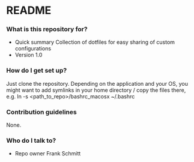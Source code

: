 # README #

### What is this repository for? ###

* Quick summary
Collection of dotfiles for easy sharing of custom configurations
* Version
1.0

### How do I get set up? ###
Just clone the repository. Depending on the application and your OS, you might want to add symlinks in your home directory / copy the files there, e.g.
ln -s <path_to_repo>/bashrc_macosx ~/.bashrc

### Contribution guidelines ###
None.

### Who do I talk to? ###

* Repo owner 
Frank Schmitt 